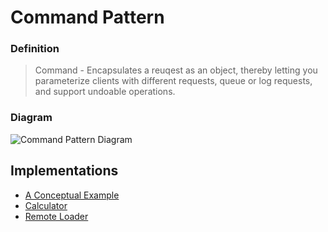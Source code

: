 # Command Pattern
### Definition
> Command - Encapsulates a reuqest as an object, thereby letting you parameterize clients with different requests, queue or log requests, and support undoable operations.

### Diagram
![Command Pattern Diagram](https://user-images.githubusercontent.com/30439829/150714182-21bb7ecc-621c-4e67-a01a-e943672bf9d4.png)

## Implementations
- [A Conceptual Example](https://github.com/JoseAndresHV/design-patterns/tree/master/Command/ConceptualCommand)
- [Calculator](https://github.com/JoseAndresHV/design-patterns/tree/master/Command/Calculator)
- [Remote Loader](https://github.com/JoseAndresHV/design-patterns/tree/master/Command/RemoteLoader)
